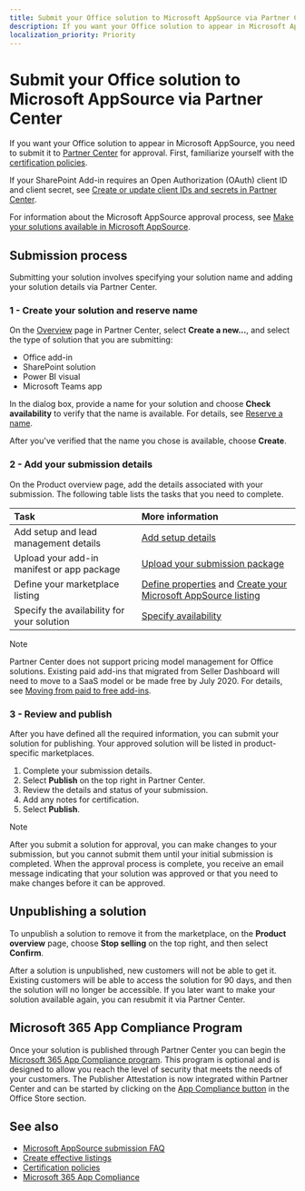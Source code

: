 ```yaml
---
title: Submit your Office solution to Microsoft AppSource via Partner Center
description: If you want your Office solution to appear in Microsoft AppSource, you need to submit it to Partner Center for approval.
localization_priority: Priority
---
```


# Submit your Office solution to Microsoft AppSource via Partner Center

If you want your Office solution to appear in Microsoft AppSource, you need to submit it to [Partner Center](https://partner.microsoft.com/dashboard/office/products) for approval. First, familiarize yourself with the [certification policies](https://docs.microsoft.com/legal/marketplace/certification-policies). 

If your SharePoint Add-in requires an Open Authorization (OAuth) client ID and client secret, see [Create or update client IDs and secrets in Partner Center](create-or-update-client-ids-and-secrets.md).

For information about the Microsoft AppSource approval process, see [Make your solutions available in Microsoft AppSource](submit-to-appsource-via-partner-center.md).

## Submission process

Submitting your solution involves specifying your solution name and adding your solution details via Partner Center.

### 1 - Create your solution and reserve name

On the [Overview](https://partner.microsoft.com/dashboard/office/overview) page in Partner Center, select **Create a new...**, and select the type of solution that you are submitting:

- Office add-in
- SharePoint solution
- Power BI visual
- Microsoft Teams app

In the dialog box, provide a name for your solution and choose **Check availability** to verify that the name is available. For details, see [Reserve a name](reserve-solution-name.md).

After you've verified that the name you chose is available, choose **Create**.

### 2 - Add your submission details

On the Product overview page, add the details associated with your submission. The following table lists the tasks that you need to complete.

|**Task**|**More information**|
|:-------------|:-------|
|Add setup and lead management details|[Add setup details](add-setup-details.md)|
|Upload your add-in manifest or app package|[Upload your submission package](upload-package.md)|
|Define your marketplace listing|[Define properties](define-office-solution-properties.md) and [Create your Microsoft AppSource listing](appsource-listing.md)|
|Specify the availability for your solution|[Specify availability](specify-availability.md)|

> [!NOTE]
> Partner Center does not support pricing model management for Office solutions. Existing paid add-ins that migrated from Seller Dashboard will need to move to a SaaS model or be made free by July 2020. For details, see [Moving from paid to free add-ins](moving-from-paid-to-free-addins.md).

### 3 - Review and publish

After you have defined all the required information, you can submit your solution for publishing. Your approved solution will be listed in product-specific marketplaces.

1. Complete your submission details.
2. Select **Publish** on the top right in Partner Center.
3. Review the details and status of your submission.
4. Add any notes for certification.
5. Select **Publish**.
    
> [!NOTE]
> After you submit a solution for approval, you can make changes to your submission, but you cannot submit them until your initial submission is completed. When the approval process is complete, you receive an email message indicating that your solution was approved or that you need to make changes before it can be approved. 

## Unpublishing a solution

To unpublish a solution to remove it from the marketplace, on the **Product overview** page, choose **Stop selling** on the top right, and then select **Confirm**.

After a solution is unpublished, new customers will not be able to get it. Existing customers will be able to access the solution for 90 days, and then the solution will no longer be accessible. If you later want to make your solution available again, you can resubmit it via Partner Center.

## Microsoft 365 App Compliance Program

Once your solution is published through Partner Center you can begin the [Microsoft 365 App Compliance program](https://docs.microsoft.com/microsoft-365-app-certification/overview). This program is optional and is designed to allow you reach the level of security that meets the needs of your customers. The Publisher Attestation is now integrated within Partner Center and can be started by clicking on the [App Compliance button](https://docs.microsoft.com/microsoft-365-app-certification/docs/userguide) in the Office Store section. 

## See also
<a name="bk_addresources"> </a>

- [Microsoft AppSource submission FAQ](appsource-submission-faq.md)
- [Create effective listings](create-effective-office-store-listings.md)
- [Certification policies](https://docs.microsoft.com/legal/marketplace/certification-policies)
- [Microsoft 365 App Compliance](https://docs.microsoft.com/microsoft-365-app-certification/overview)
 

